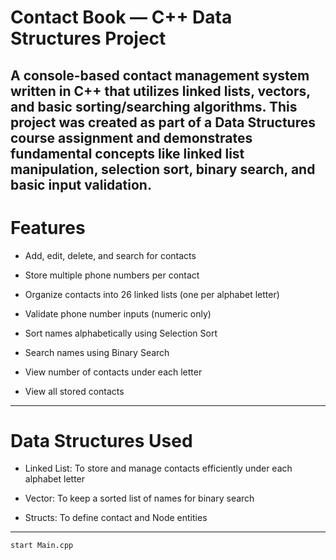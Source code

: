 # Contact Book — C++ Data Structures Project
A console-based contact management system written in C++ that utilizes linked lists, vectors, and basic sorting/searching algorithms. This project was created as part of a Data Structures course assignment and demonstrates fundamental concepts like linked list manipulation, selection sort, binary search, and basic input validation.
---
# Features
- Add, edit, delete, and search for contacts

- Store multiple phone numbers per contact

- Organize contacts into 26 linked lists (one per alphabet letter)

- Validate phone number inputs (numeric only)

- Sort names alphabetically using Selection Sort

- Search names using Binary Search

- View number of contacts under each letter

- View all stored contacts
---
# Data Structures Used
- Linked List: To store and manage contacts efficiently under each alphabet letter

- Vector<string>: To keep a sorted list of names for binary search

- Structs: To define contact and Node entities
---
```bash
start Main.cpp
